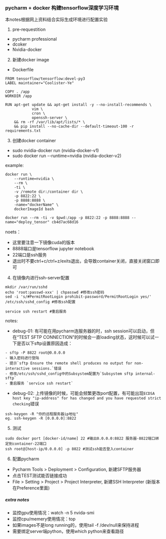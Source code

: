 ### pycharm + docker 构建tensorflow深度学习环境

本notes根据网上资料结合实际生成环境进行配置实验

1. pre-requestition
- pycharm professional
- dcoker
- Nvidia-docker

2. 新建docker image
- Dockerfile
```
FROM tensorflow/tensorflow:devel-py3
LABEL maintainer="Coolister-Ye"

COPY . /app
WORKDIR /app

RUN apt-get update && apt-get install -y --no-install-recommends \
            vim \
            cron \
            openssh-server \
    && rm -rf /var/lib/apt/lists/* \
    && pip install --no-cache-dir --default-timeout-100 -r requirements.txt
```

3. 创建docker container
- sudo nvidia-docker run (nvidia-docker-v1)
- sudo docker run --runtime=nvidia (nvidia-docker-v2)

example:
```shell
docker run \
    --runtime=nvidia \
    --rm \
    -ti \
    -v /remote dir:/container dir \
    -p 8822:22 \
    -p 8888:8888 \
    -name="dockerName" \
    dockerImageId bash

docker run --rm -ti -v $pwd:/app -p 8822:22 -p 8888:8888 --name="deploy_tensor" cb4d7ac68d16
```

noets：
- 这里要注意一下镜像cuda的版本
- 8888端口是tensorflow jupyter notebook
- 22端口是ssh服务
- 退出时不要ctrl+c/ctrl+z/exits退出，会导致container关闭，直接关闭窗口即可

4. 在镜像内进行ssh-server配置
```
mkdir /var/run/sshd
echo 'root:passwd-xxx' | chpasswd #修改ssh密码
sed -i 's/#PermitRootLogin prohibit-password/PermitRootLogin yes/' /etc/ssh/sshd_config #修改ssh配置

service ssh restart #重启服务
```
notes: 
- debug-01: 有可能在用pycharm连服务器的时，ssh session可以启动，但在“TEST SFTP CONNECTION”的时候会一直loading状态，这时候可以试一下是否以下sftp设置原因造成：

```
- sftp -P 8822 root@0.0.0.0
- 输入密码进行登陆
- 提示`sftp Ensure the remote shell produces no output for non-interactive sessions.`错误
- 修改/etc/ssh/sshd_config中的Subsystem配置为`Subsystem sftp internal-sftp`
- 重启服务 `service ssh restart`
```

- debug-02: 上传镜像的时候，可能会频繁更改port配置，有可能出现`ECDSA host key "ip-address" for has changed and you have requested strict checking`错误

```
ssh-keygen -R "你的远程服务器ip地址"
eg. ssh-keygen -R [0.0.0.0]:8822
```

5. 测试
```
sudo docker port [docker-id/name] 22 #输出0.0.0.0:8822 服务器-8822端口绑定到container-22端口
ssh root@[host-ip/0.0.0.0] -p 8022 #测试ssh能否登入container
```

6. 配置pycharm
- Pycharm Tools > Deployment > Configuration, 新建SFTP服务器
- 点击TEST测试能否链接成功
- File > Setting > Project > Project Interpreter, 新建SSH Interpreter (新版本在Preference里面)

##### extra notes
- 监控gpu使用情况：watch -n 5 nvida-smi
- 监控cpu/memery使用情况：top
- 如果images不是long running的，使用tail -f /dev/null来保持进程
- 需要绑定server端python，使用which python来查看路径
